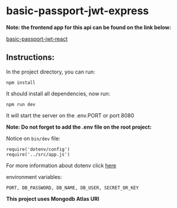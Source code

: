 # basic-passport-jwt-express

**Note: the frontend app for this api can be found on the link below:**

[basic-passport-jwt-react](https://github.com/leomotta121/basic-passport-jwt-react)

## Instructions:

In the project directory, you can run:

`npm install`

It should install all dependencies, now run:

`npm run dev`

It will start the server on the .env.PORT or port 8080

**Note: Do not forget to add the .env file on the root project:**

Notice on `bin/dev` file:

```
require('dotenv/config')
require('../src/app.js')
```

For more information about dotenv click [here](https://www.npmjs.com/package/dotenv)

environment variables:

`PORT, DB_PASSWORD, DB_NAME, DB_USER, SECRET_OR_KEY`

**This project uses Mongodb Atlas URI**
